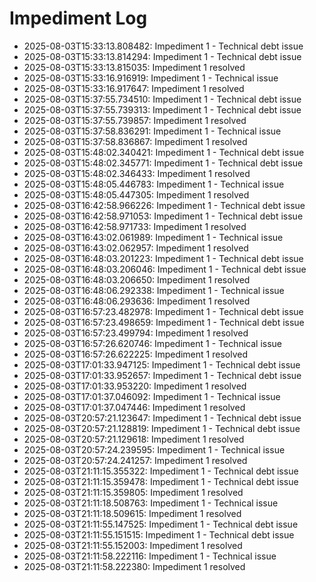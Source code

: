 # Impediment Log

- 2025-08-03T15:33:13.808482: Impediment 1 - Technical debt issue
- 2025-08-03T15:33:13.814294: Impediment 1 - Technical debt issue
- 2025-08-03T15:33:13.815035: Impediment 1 resolved
- 2025-08-03T15:33:16.916919: Impediment 1 - Technical issue
- 2025-08-03T15:33:16.917647: Impediment 1 resolved
- 2025-08-03T15:37:55.734510: Impediment 1 - Technical debt issue
- 2025-08-03T15:37:55.739313: Impediment 1 - Technical debt issue
- 2025-08-03T15:37:55.739857: Impediment 1 resolved
- 2025-08-03T15:37:58.836291: Impediment 1 - Technical issue
- 2025-08-03T15:37:58.836867: Impediment 1 resolved
- 2025-08-03T15:48:02.340421: Impediment 1 - Technical debt issue
- 2025-08-03T15:48:02.345771: Impediment 1 - Technical debt issue
- 2025-08-03T15:48:02.346433: Impediment 1 resolved
- 2025-08-03T15:48:05.446783: Impediment 1 - Technical issue
- 2025-08-03T15:48:05.447305: Impediment 1 resolved
- 2025-08-03T16:42:58.966226: Impediment 1 - Technical debt issue
- 2025-08-03T16:42:58.971053: Impediment 1 - Technical debt issue
- 2025-08-03T16:42:58.971733: Impediment 1 resolved
- 2025-08-03T16:43:02.061989: Impediment 1 - Technical issue
- 2025-08-03T16:43:02.062957: Impediment 1 resolved
- 2025-08-03T16:48:03.201223: Impediment 1 - Technical debt issue
- 2025-08-03T16:48:03.206046: Impediment 1 - Technical debt issue
- 2025-08-03T16:48:03.206650: Impediment 1 resolved
- 2025-08-03T16:48:06.292338: Impediment 1 - Technical issue
- 2025-08-03T16:48:06.293636: Impediment 1 resolved
- 2025-08-03T16:57:23.482978: Impediment 1 - Technical debt issue
- 2025-08-03T16:57:23.498659: Impediment 1 - Technical debt issue
- 2025-08-03T16:57:23.499794: Impediment 1 resolved
- 2025-08-03T16:57:26.620746: Impediment 1 - Technical issue
- 2025-08-03T16:57:26.622225: Impediment 1 resolved
- 2025-08-03T17:01:33.947125: Impediment 1 - Technical debt issue
- 2025-08-03T17:01:33.952657: Impediment 1 - Technical debt issue
- 2025-08-03T17:01:33.953220: Impediment 1 resolved
- 2025-08-03T17:01:37.046092: Impediment 1 - Technical issue
- 2025-08-03T17:01:37.047446: Impediment 1 resolved
- 2025-08-03T20:57:21.123647: Impediment 1 - Technical debt issue
- 2025-08-03T20:57:21.128819: Impediment 1 - Technical debt issue
- 2025-08-03T20:57:21.129618: Impediment 1 resolved
- 2025-08-03T20:57:24.239595: Impediment 1 - Technical issue
- 2025-08-03T20:57:24.241257: Impediment 1 resolved
- 2025-08-03T21:11:15.355322: Impediment 1 - Technical debt issue
- 2025-08-03T21:11:15.359478: Impediment 1 - Technical debt issue
- 2025-08-03T21:11:15.359805: Impediment 1 resolved
- 2025-08-03T21:11:18.508763: Impediment 1 - Technical issue
- 2025-08-03T21:11:18.509615: Impediment 1 resolved
- 2025-08-03T21:11:55.147525: Impediment 1 - Technical debt issue
- 2025-08-03T21:11:55.151515: Impediment 1 - Technical debt issue
- 2025-08-03T21:11:55.152003: Impediment 1 resolved
- 2025-08-03T21:11:58.222116: Impediment 1 - Technical issue
- 2025-08-03T21:11:58.222380: Impediment 1 resolved
